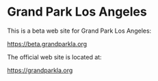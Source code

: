 # Grand Park Los Angeles

This is a beta web site for Grand Park Los Angeles:

https://beta.grandparkla.org

The official web site is located at:

https://grandparkla.org
